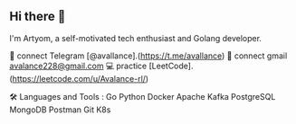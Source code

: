 ## Hi there 👋

I'm Artyom, a self-motivated tech enthusiast and Golang developer.

💬 connect Telegram [@avallance].(https://t.me/avallance)
💬 connect gmail avalance228@gmail.com
💻 practice [LeetCode].(https://leetcode.com/u/Avalance-rl/)

🛠  Languages and Tools :
Go Python Docker  Apache Kafka  PostgreSQL  MongoDB  Postman  Git  K8s
